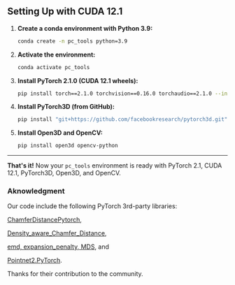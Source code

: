 ## Setting Up with CUDA 12.1

1. **Create a conda environment with Python 3.9:**

   ```bash
   conda create -n pc_tools python=3.9
   ```

2. **Activate the environment:**

   ```bash
   conda activate pc_tools
   ```

3. **Install PyTorch 2.1.0 (CUDA 12.1 wheels):**

   ```bash
   pip install torch==2.1.0 torchvision==0.16.0 torchaudio==2.1.0 --index-url https://download.pytorch.org/whl/cu121
   ```

4. **Install PyTorch3D (from GitHub):**

   ```bash
   pip install "git+https://github.com/facebookresearch/pytorch3d.git"
   ```

5. **Install Open3D and OpenCV:**

   ```bash
   pip install open3d opencv-python
   ```

---

**That's it!** Now your `pc_tools` environment is ready with PyTorch 2.1, CUDA 12.1, PyTorch3D, Open3D, and OpenCV.





### Aknowledgment 

Our code include the following PyTorch 3rd-party libraries: 

[ChamferDistancePytorch](https://github.com/ThibaultGROUEIX/ChamferDistancePytorch), 

[Density_aware_Chamfer_Distance](https://github.com/wutong16/Density_aware_Chamfer_Distance), 

[emd, expansion_penalty, MDS](https://github.com/Colin97/MSN-Point-Cloud-Completion), and 

[Pointnet2.PyTorch](https://github.com/sshaoshuai/Pointnet2.PyTorch).

Thanks for their contribution to the community.

